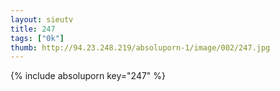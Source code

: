 ```yaml
--- 
layout: sieutv
title: 247
tags: ["0k"]
thumb: http://94.23.248.219/absoluporn-1/image/002/247.jpg
---
```

{% include absoluporn key="247" %} 
